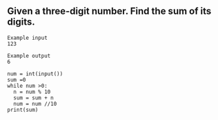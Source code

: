 ## Given a three-digit number. Find the sum of its digits.

```
Example input
123

Example output
6
```
```
num = int(input())
sum =0
while num >0:
  n = num % 10
  sum = sum + n
  num = num //10
print(sum)
```
